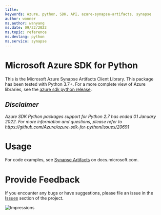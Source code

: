 ```yaml
---
title: 
keywords: Azure, python, SDK, API, azure-synapse-artifacts, synapse
author: wonner
ms.author: wanyang
ms.date: 09/22/2022
ms.topic: reference
ms.devlang: python
ms.service: synapse
---
```

# Microsoft Azure SDK for Python

This is the Microsoft Azure Synapse Artifacts Client Library.
This package has been tested with Python 3.7+.
For a more complete view of Azure libraries, see the [azure sdk python release](https://aka.ms/azsdk/python/all).

## _Disclaimer_

_Azure SDK Python packages support for Python 2.7 has ended 01 January 2022. For more information and questions, please refer to https://github.com/Azure/azure-sdk-for-python/issues/20691_

# Usage

For code examples, see [Synapse Artifacts](/python/api/overview/azure/) on docs.microsoft.com.

# Provide Feedback

If you encounter any bugs or have suggestions, please file an issue in the
[Issues](https://github.com/Azure/azure-sdk-for-python/issues)
section of the project. 


![Impressions](https://azure-sdk-impressions.azurewebsites.net/api/impressions/azure-sdk-for-python%2Fazure-synapse-artifacts%2FREADME.png)


